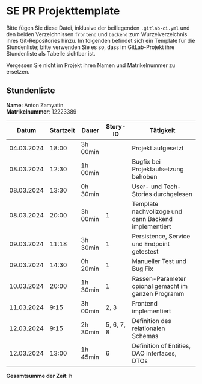 # SE PR Projekttemplate

Bitte fügen Sie diese Datei, inklusive der beiliegenden `.gitlab-ci.yml` und den beiden Verzeichnissen `frontend` und `backend` zum Wurzelverzeichnis ihres Git-Repositories hinzu.
Im folgenden befindet sich ein Template für die Stundenliste; bitte verwenden Sie es so, dass im GitLab-Projekt ihre Stundenliste als Tabelle sichtbar ist.

Vergessen Sie nicht im Projekt ihren Namen und Matrikelnummer zu ersetzen.

## Stundenliste

**Name**: Anton Zamyatin\
**Matrikelnummer**: 12223389


|    Datum   | Startzeit |   Dauer   | Story-ID |                  Tätigkeit                   |
|------------|-----------|-----------|----------|----------------------------------------------|
| 04.03.2024 |   18:00   |  3h 00min |          |             Projekt aufgesetzt               |
| 08.03.2024 |   12:30   |  1h 00min |          |    Bugfix bei Projektaufsetzung behoben      |
| 08.03.2024 |   13:30   |  0h 30min |          |     User- und Tech-Stories durchgelesen      |
| 08.03.2024 |   20:00   |  3h 00min |     1    | Template nachvollzoge und dann Backend implementiert      |
| 09.03.2024 |   11:18   |  3h 30min |     1    | Persistence, Service und Endpoint getestest  |
| 09.03.2024 |   14:30   |  0h 20min |     1    | Manueller Test und Bug Fix |
| 10.03.2024 |   20:00   |  1h 30min |     1    | Rassen-Parameter opional gemacht im ganzen Programm |
| 11.03.2024 |    9:15   |  3h 00min |   2, 3   | Frontend implementiert                      |
| 12.03.2024 |    9:15   |  2h 30min |5, 6, 7, 8|    Definition des relationalen Schemas       |
| 12.03.2024 |    13:00   |  1h 45min | 6 |    Definition of Entities, DAO interfaces, DTOs       |


**Gesamtsumme der Zeit**: h 
